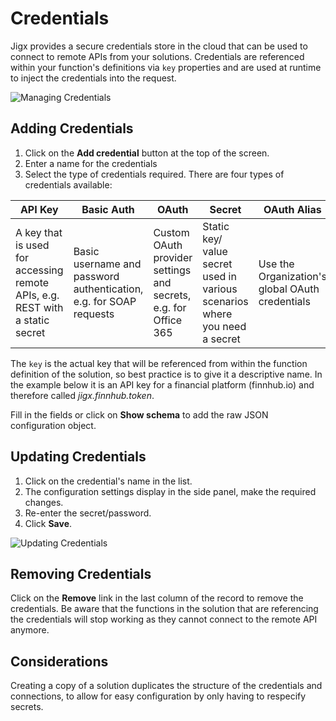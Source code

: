 # Credentials

Jigx provides a secure credentials store in the cloud that can be used to connect to remote APIs from your solutions. Credentials are referenced within your function's definitions via `key` properties and are used at runtime to inject the credentials into the request.

![Managing Credentials](https://archbee-image-uploads.s3.amazonaws.com/x7vdIDH6-ScTprfmi2XXX/UhAayqHvAT1OhuM0dK9yS_jm-credentialsl.png "Managing Credentials")

## Adding Credentials

1. Click on the **Add credential** button at the top of the screen.
2. Enter a name for the credentials
3. Select the type of credentials required. There are four types of credentials available:

| **API Key**                                                                  | **Basic Auth**                                                     | **OAuth**                                                        | **Secret**                                                                 | **OAuth Alias**                                 |
| ---------------------------------------------------------------------------- | ------------------------------------------------------------------ | ---------------------------------------------------------------- | -------------------------------------------------------------------------- | ----------------------------------------------- |
| A key that is used for accessing remote APIs, e.g. REST with a static secret | Basic username and password authentication, e.g. for SOAP requests | Custom OAuth  provider settings and secrets, e.g. for Office 365 | Static key/ value secret used in various scenarios where you need a secret | Use the Organization's global OAuth credentials |

The `key` is the actual key that will be referenced from within the function definition of the solution, so best practice is to give it a descriptive name. In the example below it is an API key for a financial platform (finnhub.io) and therefore called *jigx.finnhub.token*.

Fill in the fields or click on **Show schema** to add the raw JSON configuration object.

## Updating Credentials

1. Click on the credential's name in the list.
2. The configuration settings display in the side panel, make the required changes.
3. Re-enter the secret/password.
4. Click **Save**.

![Updating Credentials](https://archbee-image-uploads.s3.amazonaws.com/x7vdIDH6-ScTprfmi2XXX/5cvG-LwIlndiDN2Wju7pz_jm-editcredl.png "Updating Credentials")

## Removing Credentials

Click on the **Remove** link in the last column of the record to remove the credentials. Be aware that the functions in the solution that are referencing the credentials will stop working as they cannot connect to the remote API anymore.

## Considerations

Creating a copy of a solution duplicates the structure of the credentials and connections, to allow for easy configuration by only having to respecify secrets.
